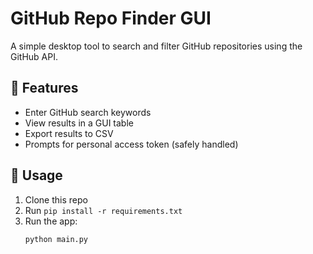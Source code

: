 # GitHub Repo Finder GUI

A simple desktop tool to search and filter GitHub repositories using the GitHub API.

## 🔧 Features
- Enter GitHub search keywords
- View results in a GUI table
- Export results to CSV
- Prompts for personal access token (safely handled)

## 🚀 Usage

1. Clone this repo
2. Run `pip install -r requirements.txt`
3. Run the app:
   ```bash
   python main.py
